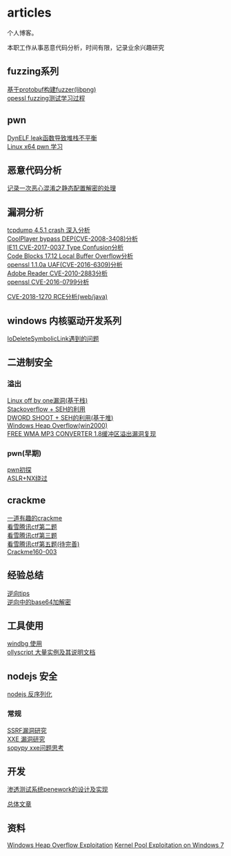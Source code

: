 # articles

个人博客。

本职工作从事恶意代码分析，时间有限，记录业余兴趣研究

## fuzzing系列
[基于protobuf构建fuzzer(libpng)](https://github.com/xinali/articles/issues/37)  
[opessl fuzzing测试学习过程](https://github.com/xinali/articles/issues/39)


## pwn
[DynELF leak函数导致堆栈不平衡](https://github.com/xinali/articles/issues/40)    
[Linux x64 pwn 学习](https://github.com/xinali/articles/issues/41)

## 恶意代码分析
[记录一次恶心混淆之静态配置解密的处理](https://github.com/xinali/articles/issues/42)

## 漏洞分析

[tcpdump 4.5.1 crash 深入分析](https://www.anquanke.com/post/id/166711)   
[CoolPlayer bypass DEP(CVE-2008-3408)分析](https://www.anquanke.com/post/id/167424)        
[IE11 CVE-2017-0037 Type Confusion分析](https://www.anquanke.com/post/id/168916)   
[Code Blocks 17.12 Local Buffer Overflow分析](https://www.anquanke.com/post/id/170028)   
[openssl 1.1.0a UAF(CVE-2016-6309)分析](https://github.com/xinali/articles/issues/35)  
[Adobe Reader CVE-2010-2883分析](https://github.com/xinali/articles/issues/36)    
[openssl CVE-2016-0799分析](https://github.com/xinali/articles/issues/38) 


[CVE-2018-1270 RCE分析(web/java)](https://www.anquanke.com/post/id/104926)


## windows 内核驱动开发系列

[IoDeleteSymbolicLink遇到的问题](https://github.com/xinali/articles/issues/32)

## 二进制安全

### 溢出

[Linux off by one漏洞(基于栈)](https://github.com/xinali/articles/issues/28)       
[Stackoverflow + SEH的利用](https://github.com/xinali/articles/issues/24)      
[DWORD SHOOT + SEH的利用(基于堆)](https://github.com/xinali/articles/issues/25)        
[Windows Heap Overflow(win2000)](https://github.com/xinali/articles/issues/18)   
[FREE WMA MP3 CONVERTER 1.8缓冲区溢出漏洞复现](https://github.com/xinali/articles/issues/21)

### pwn(早期)


[pwn初探](https://github.com/xinali/articles/issues/17)  
[ASLR+NX绕过](https://github.com/xinali/articles/issues/4)   


## crackme

[一道有趣的crackme](https://github.com/xinali/articles/issues/11)  
[看雪腾讯ctf第二题](https://github.com/xinali/articles/issues/12)  
[看雪腾讯ctf第三题](https://github.com/xinali/articles/issues/13)  
[看雪腾讯ctf第五题(待完善)](https://github.com/xinali/articles/issues/14)  
[Crackme160-003](https://github.com/xinali/articles/issues/20)  

## 经验总结

[逆向tips](https://github.com/xinali/articles/issues/2)  
[逆向中的base64加解密](https://github.com/xinali/articles/issues/5)

## 工具使用
[windbg 使用](https://github.com/xinali/articles/issues/7)  
[ollyscript 大量实例及其说明文档](https://github.com/xinali/articles/issues/6)



## nodejs 安全

[nodejs 反序列化](https://github.com/xinali/articles/issues/19)

### 常规

[SSRF漏洞研究](https://github.com/xinali/articles/issues/16)   
[XXE 漏洞研究](https://github.com/xinali/articles/issues/1)   
[sopypy xxe问题思考](https://github.com/xinali/articles/issues/9)


## 开发

[渗透测试系统penework的设计及实现](https://github.com/xinali/articles/issues/22)


[总体文章](https://github.com/xinali/articles/issues)


## 资料

[Windows Heap Overflow Exploitation](https://www.exploit-db.com/docs/english/33196-windows-heap-overflow-exploitation.pdf)
[Kernel Pool Exploitation on Windows 7](https://www.exploit-db.com/docs/english/16032-kernel-pool-exploitation-on-windows-7.pdf)
